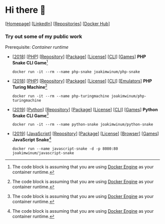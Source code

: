 # Hi there :wave:

[[Homepage](https://winum.dev/ "Homepage")] 
[[LinkedIn](https://www.linkedin.com/in/joakim-winum-lien-55359494/ "LinkedIn")] 
[[Repositories](https://github.com/joakimwinum?tab=repositories "Repositories at GitHub")] 
[[Docker Hub](https://hub.docker.com/u/joakimwinum "Docker Hub")]

### Try out some of my public work

Prerequisite: *Container runtime*

- [[2018](# "Year of release: 2018")] 
[[PHP](# "Main programming language: PHP")] 
[[Repository](https://github.com/joakimwinum/php-snake "Source code")] 
[[Package](https://hub.docker.com/r/joakimwinum/php-snake "Container image")] 
[[License](https://github.com/joakimwinum/php-snake/blob/main/LICENSE "License: MIT")] 
[[CLI](# "Run from the command line")] 
[[Games](# "Category: Games")] 
**PHP Snake CLI Game**[^container_runtime_assumption]
  ```console
  docker run -it --rm --name php-snake joakimwinum/php-snake
  ```
- [[2018](# "Year of release: 2018")] 
[[PHP](# "Main programming language: PHP")] 
[[Repository](https://github.com/joakimwinum/php-turingmachine "Source code")] 
[[Package](https://hub.docker.com/r/joakimwinum/php-turingmachine "Container image")] 
[[License](https://github.com/joakimwinum/php-turingmachine/blob/main/LICENSE "License: MIT")] 
[[CLI](# "Run from the command line")] 
[[Emulators](# "Category: Emulators")] 
**PHP Turing Machine**[^container_runtime_assumption]
  ```console
  docker run -it --rm --name php-turingmachine joakimwinum/php-turingmachine
  ```
- [[2019](# "Year of release: 2019")] 
[[Python](# "Main programming language: Python")] 
[[Repository](https://github.com/joakimwinum/python-snake "Source code")] 
[[Package](https://hub.docker.com/r/joakimwinum/python-snake "Container image")] 
[[License](https://github.com/joakimwinum/python-snake/blob/main/LICENSE "License: MIT")] 
[[CLI](# "Run from the command line")] 
[[Games](# "Category: Games")] 
**Python Snake CLI Game**[^container_runtime_assumption]
  ```console
  docker run -it --rm --name python-snake joakimwinum/python-snake
  ```
- [[2019](# "Year of release: 2019")] 
[[JavaScript](# "Main programming language: JavaScript")] 
[[Repository](https://github.com/joakimwinum/javascript-snake "Source code")] 
[[Package](https://hub.docker.com/r/joakimwinum/javascript-snake "Container image")] 
[[License](https://github.com/joakimwinum/javascript-snake/blob/main/LICENSE "License: MIT")] 
[[Browser](http://localhost:8080/ "Run from the browser")] 
[[Games](# "Category: Games")] 
**JavaScript Snake**[^container_runtime_assumption]
  ```console
  docker run --name javascript-snake -d -p 8080:80 joakimwinum/javascript-snake
  ```

[^container_runtime_assumption]: The code block is assuming that you are using [Docker Engine](https://docs.docker.com/engine/install/ "Install Docker Engine")  as your container runtime.
